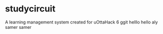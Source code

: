 # studycircuit
A learning management system created for uOttaHack 6
ggit
helllo
hello aly
samer 
samer